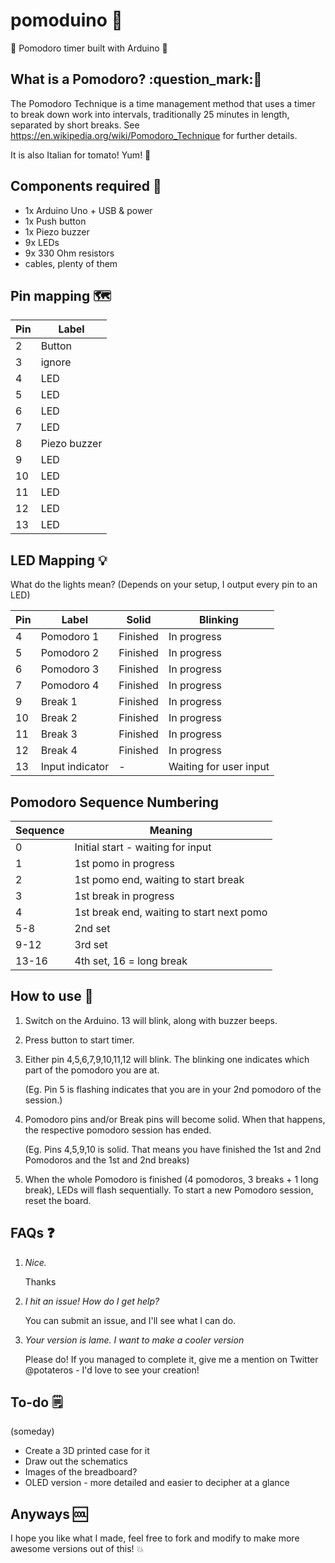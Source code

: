 # pomoduino :tomato:

:tomato: Pomodoro timer built with Arduino :tomato:

## What is a Pomodoro? :question_mark::tomato:

The Pomodoro Technique is a time management method that uses a timer to break down work into intervals, traditionally 25 minutes in length, separated by short breaks. See https://en.wikipedia.org/wiki/Pomodoro_Technique for further details.

It is also Italian for tomato! Yum! :tomato:

## Components required :electric_plug:

- 1x Arduino Uno + USB & power
- 1x Push button
- 1x Piezo buzzer
- 9x LEDs
- 9x 330 Ohm resistors
- cables, plenty of them

## Pin mapping :world_map:

| Pin | Label        |
| --- | ------------ |
| 2   | Button       |
| 3   | ignore       |
| 4   | LED          |
| 5   | LED          |
| 6   | LED          |
| 7   | LED          |
| 8   | Piezo buzzer |
| 9   | LED          |
| 10  | LED          |
| 11  | LED          |
| 12  | LED          |
| 13  | LED          |

## LED Mapping :bulb:

What do the lights mean? (Depends on your setup, I output every pin to an LED)

| Pin | Label           | Solid    | Blinking               |
| --- | --------------- | -------- | ---------------------- |
| 4   | Pomodoro 1      | Finished | In progress            |
| 5   | Pomodoro 2      | Finished | In progress            |
| 6   | Pomodoro 3      | Finished | In progress            |
| 7   | Pomodoro 4      | Finished | In progress            |
| 9   | Break 1         | Finished | In progress            |
| 10  | Break 2         | Finished | In progress            |
| 11  | Break 3         | Finished | In progress            |
| 12  | Break 4         | Finished | In progress            |
| 13  | Input indicator | -        | Waiting for user input |

## Pomodoro Sequence Numbering

| Sequence | Meaning                                   |
| -------- | ----------------------------------------- |
| 0        | Initial start - waiting for input         |
| 1        | 1st pomo in progress                      |
| 2        | 1st pomo end, waiting to start break      |
| 3        | 1st break in progress                     |
| 4        | 1st break end, waiting to start next pomo |
| 5-8      | 2nd set                                   |
| 9-12     | 3rd set                                   |
| 13-16    | 4th set, 16 = long break                  |

## How to use :thinking:

1. Switch on the Arduino. 13 will blink, along with buzzer beeps.

1. Press button to start timer.

1. Either pin 4,5,6,7,9,10,11,12 will blink. The blinking one indicates which part of the pomodoro you are at.

   (Eg. Pin 5 is flashing indicates that you are in your 2nd pomodoro of the session.)

1. Pomodoro pins and/or Break pins will become solid. When that happens, the respective pomodoro session has ended.

   (Eg. Pins 4,5,9,10 is solid. That means you have finished the 1st and 2nd Pomodoros and the 1st and 2nd breaks)

1. When the whole Pomodoro is finished (4 pomodoros, 3 breaks + 1 long break), LEDs will flash sequentially. To start a new Pomodoro session, reset the board.

## FAQs :question:

1. _Nice._

   Thanks

2. _I hit an issue! How do I get help?_

   You can submit an issue, and I'll see what I can do.

3. _Your version is lame. I want to make a cooler version_

   Please do! If you managed to complete it, give me a mention on Twitter @potateros - I'd love to see your creation!

## To-do :spiral_notepad:

(someday)

- Create a 3D printed case for it
- Draw out the schematics
- Images of the breadboard?
- OLED version - more detailed and easier to decipher at a glance

## Anyways :cool:

I hope you like what I made, feel free to fork and modify to make more awesome versions out of this! :boom:
